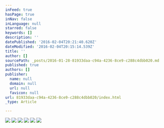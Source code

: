 ```yaml
---
inFeed: true
hasPage: true
inNav: false
inLanguage: null
starred: false
keywords: []
description: ''
datePublished: '2016-02-04T20:21:40.620Z'
dateModified: '2016-02-04T20:15:14.539Z'
title: ''
author: []
sourcePath: _posts/2016-01-28-81933daa-c94a-4236-8ce9-c288c4dbb020.md
published: true
authors: []
publisher:
  name: null
  domain: null
  url: null
  favicon: null
url: 81933daa-c94a-4236-8ce9-c288c4dbb020/index.html
_type: Article

---
```

![](https://the-grid-user-content.s3-us-west-2.amazonaws.com/16743160-2e59-43a5-becb-4b579a854fc7.jpg)
![](https://the-grid-user-content.s3-us-west-2.amazonaws.com/ea1545ff-3b9d-44bb-b4f5-f3d75d64b213.jpg)
![](https://the-grid-user-content.s3-us-west-2.amazonaws.com/373ac3cc-b9a9-4904-9686-35a764ae084e.jpg)
![](https://the-grid-user-content.s3-us-west-2.amazonaws.com/c371d291-f000-4cb1-bbf1-c957ab645647.jpg)
![](https://the-grid-user-content.s3-us-west-2.amazonaws.com/512a8af9-ca03-445d-9bc1-98a198e5cb83.jpg)
![](https://the-grid-user-content.s3-us-west-2.amazonaws.com/4f321a69-fda0-4858-9d9c-1f228667dbf6.jpg)